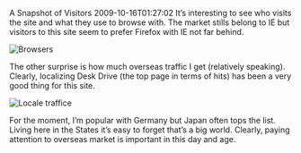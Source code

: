 A Snapshot of Visitors
2009-10-16T01:27:02
It’s interesting to see who visits the site and what they use to browse with. The market stills belong to IE but visitors to this site seem to prefer Firefox with IE not far behind.

![Browsers](/content/images/blog/ASnapshotofVisitors_12DA0/20091015_2115.png)

The other surprise is how much overseas traffic I get (relatively speaking). Clearly, localizing Desk Drive (the top page in terms of hits) has been a very good thing for this site.

![Locale traffice](/content/images/blog/ASnapshotofVisitors_12DA0/20091015_2118.png)

For the moment, I’m popular with Germany but Japan often tops the list. Living here in the States it’s easy to forget that’s a big world. Clearly, paying attention to overseas market is important in this day and age.
